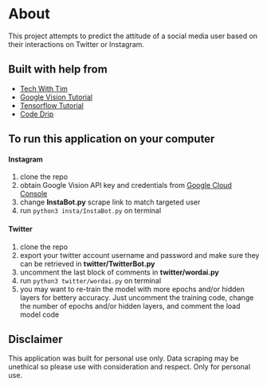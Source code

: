 # About

This project attempts to predict the attitude of a social media user based on their interactions on Twitter or Instagram.

## Built with help from

- [Tech With Tim](https://techwithtim.net/tutorials/ai-chatbot/part-4/)
- [Google Vision Tutorial](https://cloud.google.com/vision/docs/detecting-faces?authuser=1&apix_params=%7B%22resource%22%3A%7B%22requests%22%3A%5B%7B%22features%22%3A%5B%7B%22maxResults%22%3A10%2C%22type%22%3A%22FACE_DETECTION%22%7D%5D%2C%22image%22%3A%7B%22source%22%3A%7B%22imageUri%22%3A%22gs%3A%2F%2Fcloud-samples-data%2Fvision%2Fface%2Ffaces.jpeg%22%7D%7D%7D%5D%7D%7D#vision_face_detection-python)
- [Tensorflow Tutorial](https://developers.google.com/machine-learning/guides/text-classification/)
- [Code Drip](https://www.youtube.com/watch?v=d2GBO_QjRlo&t=464s)

## To run this application on your computer

#### Instagram

1. clone the repo
2. obtain Google Vision API key and credentials from [Google Cloud Console](https://console.cloud.google.com/)
3. change **InstaBot.py** scrape link to match targeted user
4. run `python3 insta/InstaBot.py` on terminal

#### Twitter

1. clone the repo
2. export your twitter account username and password and make sure they can be retrieved in **twitter/TwitterBot.py**
3. uncomment the last block of comments in **twitter/wordai.py**
4. run `python3 twitter/wordai.py` on terminal
5. you may want to re-train the model with more epochs and/or hidden layers for bettery accuracy. Just uncomment the training code, change the number of epochs and/or hidden layers, and comment the load model code

## Disclaimer

This application was built for personal use only. Data scraping may be unethical so please use with consideration and respect. Only for personal use.
